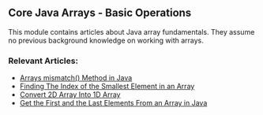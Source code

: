 ## Core Java Arrays - Basic Operations

This module contains articles about Java array fundamentals. They assume no previous background knowledge on working with arrays.

### Relevant Articles: 
- [Arrays mismatch() Method in Java](https://www.baeldung.com/java-arrays-mismatch)
- [Finding The Index of the Smallest Element in an Array](https://www.baeldung.com/java-array-find-minimum-position)
- [Convert 2D Array Into 1D Array](https://www.baeldung.com/java-flatten-2d-array)
- [Get the First and the Last Elements From an Array in Java](https://www.baeldung.com/java-array-get-first-last)
